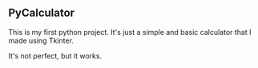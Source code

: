 ## PyCalculator

This is my first python project. It's just a simple and basic calculator that I made using Tkinter.

It's not perfect, but it works.

